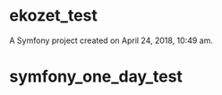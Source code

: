ekozet_test
===========

A Symfony project created on April 24, 2018, 10:49 am.
# symfony_one_day_test
